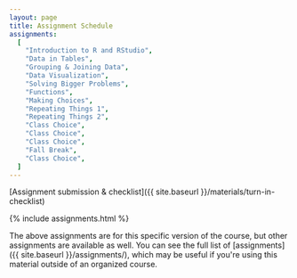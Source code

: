 ```yaml
---
layout: page
title: Assignment Schedule
assignments:
  [
    "Introduction to R and RStudio",
    "Data in Tables",
    "Grouping & Joining Data",
    "Data Visualization",
    "Solving Bigger Problems",
    "Functions",
    "Making Choices",
    "Repeating Things 1",
    "Repeating Things 2",
    "Class Choice",
    "Class Choice",
    "Class Choice",
    "Fall Break",
    "Class Choice",
  ]
---
```


[Assignment submission & checklist]({{ site.baseurl }}/materials/turn-in-checklist)

{% include assignments.html %}

The above assignments are for this specific version of the course, but other
assignments are available as well. You can see the full list of
[assignments]({{ site.baseurl }}/assignments/), which may be useful if you're using this material
outside of an organized course.

<!-- Schedule Management
- Update the `assignments:` list with `title:` from `assignments/` files.
- Add 'Template' to `assignments:` to view the course template from `docs/`.
- The remaining content should be left AS IS.
-->
